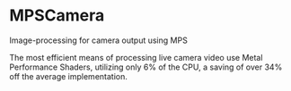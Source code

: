 # MPSCamera
Image-processing for camera output using MPS

The most efficient means of processing live camera video use Metal Performance Shaders, utilizing only 6% of the CPU, a saving of over 34% off the average implementation.
